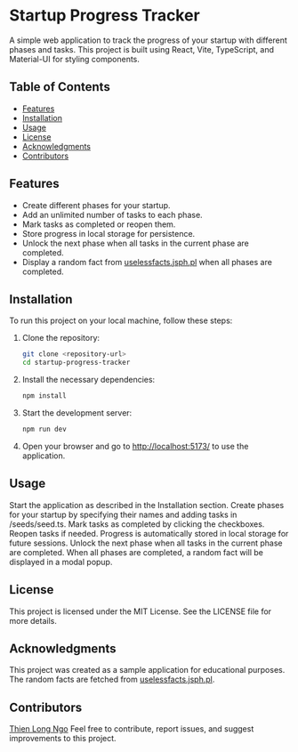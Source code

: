 # Startup Progress Tracker

A simple web application to track the progress of your startup with different phases and tasks. This project is built using React, Vite, TypeScript, and Material-UI for styling components.

## Table of Contents

- [Features](#features)
- [Installation](#installation)
- [Usage](#usage)
- [License](#license)
- [Acknowledgments](#acknowledgments)
- [Contributors](#contributors)

## Features

- Create different phases for your startup.
- Add an unlimited number of tasks to each phase.
- Mark tasks as completed or reopen them.
- Store progress in local storage for persistence.
- Unlock the next phase when all tasks in the current phase are completed.
- Display a random fact from [uselessfacts.jsph.pl](https://uselessfacts.jsph.pl/random.json) when all phases are completed.

## Installation

To run this project on your local machine, follow these steps:

1. Clone the repository:

   ```bash
   git clone <repository-url>
   cd startup-progress-tracker
   ```

2. Install the necessary dependencies:

   ```bash
   npm install
   ```

3. Start the development server:

   ```bash
   npm run dev
   ```

4. Open your browser and go to [http://localhost:5173/](http://localhost:5173/) to use the application.

## Usage

Start the application as described in the Installation section.
Create phases for your startup by specifying their names and adding tasks in /seeds/seed.ts.
Mark tasks as completed by clicking the checkboxes.
Reopen tasks if needed.
Progress is automatically stored in local storage for future sessions.
Unlock the next phase when all tasks in the current phase are completed.
When all phases are completed, a random fact will be displayed in a modal popup.

## License

This project is licensed under the MIT License. See the LICENSE file for more details.

## Acknowledgments

This project was created as a sample application for educational purposes.
The random facts are fetched from [uselessfacts.jsph.pl](https://uselessfacts.jsph.pl/random.json).

## Contributors

[Thien Long Ngo](https://github.com/andrejd1)
Feel free to contribute, report issues, and suggest improvements to this project.
